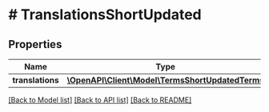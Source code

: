 # # TranslationsShortUpdated

## Properties

Name | Type | Description | Notes
------------ | ------------- | ------------- | -------------
**translations** | [**\OpenAPI\Client\Model\TermsShortUpdatedTerms**](TermsShortUpdatedTerms.md) |  | [optional]

[[Back to Model list]](../../README.md#models) [[Back to API list]](../../README.md#endpoints) [[Back to README]](../../README.md)
